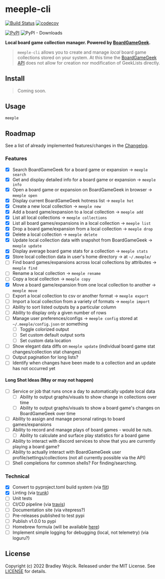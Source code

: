 # meeple-cli

[![Build Status](https://api.travis-ci.com/boldandbrad/meeple-cli.svg?branch=main)](https://travis-ci.com/github/boldandbrad/meeple-cli)
[![codecov](https://codecov.io/gh/boldandbrad/meeple-cli/branch/main/graph/badge.svg)](https://codecov.io/gh/boldandbrad/meeple-cli)

<!-- [![Docs](https://img.shields.io/website?down_message=down&label=docs&up_message=online&url=https%3A%2F%2Fboldandbrad.github.io%2Fmeeple-cli%2F)](https://boldandbrad.github.io/meeple-cli/) -->

[![PyPI](https://img.shields.io/pypi/v/meeple-cli)](https://pypi.org/project/meeple-cli/)
![PyPI - Downloads](https://img.shields.io/pypi/dm/meeple-cli)

**Local board game collection manager. Powered by [BoardGameGeek](https://boardgamegeek.com).**

> `meeple-cli` allows you to create and manage _local_ board game collections stored on your system. At this time the [BoardGameGeek API](https://boardgamegeek.com/wiki/page/BGG_XML_API2) does not allow for creation nor modification of GeekLists directly.

## Install

> Coming soon.

<!-- ```zsh
brew tap boldandbrad/homebrew-tap
brew install meeple-cli
```

or

```zsh
pipx install meeple-cli
```

or

```zsh
pip install meeple-cli
``` -->

<!-- > For more details, read the **meeple-cli** [install guide](https://boldandbrad.github.io/meeple-cli/#/install). -->

## Usage

```zsh
meeple
```

<!-- > For more usage details, read the **meeple-cli** [usage guide](https://boldandbrad.github.io/meeple-cli/#/usage). -->

## Roadmap

See a list of already implemented features/changes in the [Changelog](docs/changelog.md).

### Features

- [x] Search BoardGameGeek for a board game or expansion -> `meeple search`
- [x] Get and display detailed info for a board game or expansion -> `meeple info`
- [x] Open a board game or expansion on BoardGameGeek in browser -> `meeple open`
- [x] Display current BoardGameGeek hotness list -> `meeple hot`
- [x] Create a new local collection -> `meeple new`
- [x] Add a board game/expansion to a local collection -> `meeple add`
- [x] List all local collections -> `meeple collections`
- [x] List all board games/expansions in a local collection -> `meeple list`
- [x] Drop a board game/expansion from a local collection -> `meeple drop`
- [x] Delete a local collection -> `meeple delete`
- [x] Update local collection data with snapshot from BoardGameGeek -> `meeple update`
- [x] Display average board game stats for a collection -> `meeple stats`
- [x] Store local collection data in user's home directory -> at `~/.meeple/`
- [ ] Find board games/expansions across local collections by attributes -> `meeple find`
- [ ] Rename a local collection -> `meeple rename`
- [ ] Copy a local collection -> `meeple copy`
- [x] Move a board game/expansion from one local collection to another -> `meeple move`
- [ ] Export a local collection to csv or another format -> `meeple export`
- [ ] Import a local collection from a variety of formats -> `meeple import`
- [ ] Ability to sort listed outputs by a particular column
- [ ] Ability to display only a given number of rows
- [ ] Manage user preferences/configs -> `meeple config` stored at `~/.meeple/config.json` or something
  - [ ] Toggle colorized output
  - [ ] Set custom default output sorts
  - [ ] Set custom data location
- [ ] Show elegant data diffs on `meeple update` (individual board game stat changes/collection stat changes)
- [ ] Output pagination for long lists?
- [ ] Identify when changes have been made to a collection and an update has not occurred yet

#### Long Shot Ideas (May or may not happen)

- [ ] Service or job that runs once a day to automatically update local data
  - [ ] Ability to output graphs/visuals to show change in collections over time
  - [ ] Ability to output graphs/visuals to show a board game's changes on BoardGameGeek over time
- [ ] Ability to assign and manage personal ratings to board games/expansions
- [ ] Ability to record and manage plays of board games - would be nuts.
  - [ ] Ability to calculate and surface play statistics for a board game
- [ ] Ability to interact with discord services to show that you are currently playing a board game?
- [ ] Ability to actually interact with BoardGameGeek user profile/settings/collections (not all currently possible via the API)
- [ ] Shell completions for common shells? For finding/searching.

### Technical

- [x] Convert to pyproject.toml build system (via [flit](flit.pypa.io))
- [x] Linting (via [trunk](trunk.io))
- [ ] Unit tests
- [ ] CI/CD pipeline (via [travis](travis-ci.com))
- [ ] Documentation site (via vitepress?)
- [ ] Pre-releases published to test pypi
- [ ] Publish v1.0.0 to pypi
- [ ] Homebrew formula (will be available [here](https://github.com/boldandbrad/homebrew-tap))
- [ ] Implement simple logging for debugging (local, not telemetry) (via loguru?)

## License

Copyright (c) 2022 Bradley Wojcik. Released under the MIT License. See
[LICENSE](LICENSE) for details.
